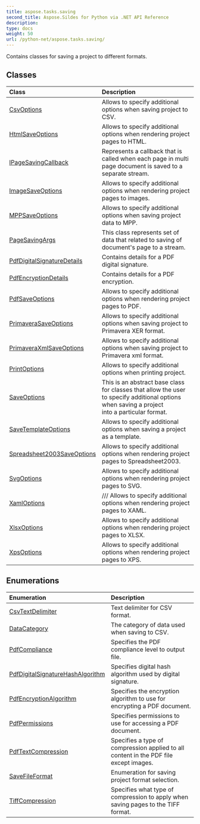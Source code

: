 ```yaml
---
title: aspose.tasks.saving
second_title: Aspose.Sildes for Python via .NET API Reference
description: 
type: docs
weight: 50
url: /python-net/aspose.tasks.saving/
---
```



Contains classes for saving a project to different formats.

## Classes
| Class | Description |
| :- | :- |
|[CsvOptions](/tasks/python-net/aspose.tasks.saving/csvoptions/)|Allows to specify additional options when saving project to CSV.|
|[HtmlSaveOptions](/tasks/python-net/aspose.tasks.saving/htmlsaveoptions/)|Allows to specify additional options when rendering project pages to HTML.|
|[IPageSavingCallback](/tasks/python-net/aspose.tasks.saving/ipagesavingcallback/)|Represents a callback that is called when each page in multi page document is saved to a separate stream.|
|[ImageSaveOptions](/tasks/python-net/aspose.tasks.saving/imagesaveoptions/)|Allows to specify additional options when rendering project pages to images.|
|[MPPSaveOptions](/tasks/python-net/aspose.tasks.saving/mppsaveoptions/)|Allows to specify additional options when saving project data to MPP.|
|[PageSavingArgs](/tasks/python-net/aspose.tasks.saving/pagesavingargs/)|This class represents set of data that related to saving of document's page to a stream.|
|[PdfDigitalSignatureDetails](/tasks/python-net/aspose.tasks.saving/pdfdigitalsignaturedetails/)|Contains details for a PDF digital signature.|
|[PdfEncryptionDetails](/tasks/python-net/aspose.tasks.saving/pdfencryptiondetails/)|Contains details for a PDF encryption.|
|[PdfSaveOptions](/tasks/python-net/aspose.tasks.saving/pdfsaveoptions/)|Allows to specify additional options when rendering project pages to PDF.|
|[PrimaveraSaveOptions](/tasks/python-net/aspose.tasks.saving/primaverasaveoptions/)|Allows to specify additional options when saving project to Primavera XER format.|
|[PrimaveraXmlSaveOptions](/tasks/python-net/aspose.tasks.saving/primaveraxmlsaveoptions/)|Allows to specify additional options when saving project to Primavera xml format.|
|[PrintOptions](/tasks/python-net/aspose.tasks.saving/printoptions/)|Allows to specify additional options when printing project.|
|[SaveOptions](/tasks/python-net/aspose.tasks.saving/saveoptions/)|This is an abstract base class for classes that allow the user to specify additional options when saving a project<br/>            into a particular format.|
|[SaveTemplateOptions](/tasks/python-net/aspose.tasks.saving/savetemplateoptions/)|Allows to specify additional options when saving a project as a template.|
|[Spreadsheet2003SaveOptions](/tasks/python-net/aspose.tasks.saving/spreadsheet2003saveoptions/)|Allows to specify additional options when rendering project pages to Spreadsheet2003.|
|[SvgOptions](/tasks/python-net/aspose.tasks.saving/svgoptions/)|Allows to specify additional options when rendering project pages to SVG.|
|[XamlOptions](/tasks/python-net/aspose.tasks.saving/xamloptions/)|/// Allows to specify additional options when rendering project pages to XAML.|
|[XlsxOptions](/tasks/python-net/aspose.tasks.saving/xlsxoptions/)|Allows to specify additional options when rendering project pages to XLSX.|
|[XpsOptions](/tasks/python-net/aspose.tasks.saving/xpsoptions/)|Allows to specify additional options when rendering project pages to XPS.|
## Enumerations
| Enumeration | Description |
| :- | :- |
|[CsvTextDelimiter](/tasks/python-net/aspose.tasks.saving/csvtextdelimiter/)|Text delimiter for CSV format.|
|[DataCategory](/tasks/python-net/aspose.tasks.saving/datacategory/)|The category of data used when saving to CSV.|
|[PdfCompliance](/tasks/python-net/aspose.tasks.saving/pdfcompliance/)|Specifies the PDF compliance level to output file.|
|[PdfDigitalSignatureHashAlgorithm](/tasks/python-net/aspose.tasks.saving/pdfdigitalsignaturehashalgorithm/)|Specifies digital hash algorithm used by digital signature.|
|[PdfEncryptionAlgorithm](/tasks/python-net/aspose.tasks.saving/pdfencryptionalgorithm/)|Specifies the encryption algorithm to use for encrypting a PDF document.|
|[PdfPermissions](/tasks/python-net/aspose.tasks.saving/pdfpermissions/)|Specifies permissions to use for accessing a PDF document.|
|[PdfTextCompression](/tasks/python-net/aspose.tasks.saving/pdftextcompression/)|Specifies a type of compression applied to all content in the PDF file except images.|
|[SaveFileFormat](/tasks/python-net/aspose.tasks.saving/savefileformat/)|Enumeration for saving project format selection.|
|[TiffCompression](/tasks/python-net/aspose.tasks.saving/tiffcompression/)|Specifies what type of compression to apply when saving pages to the TIFF format.|

